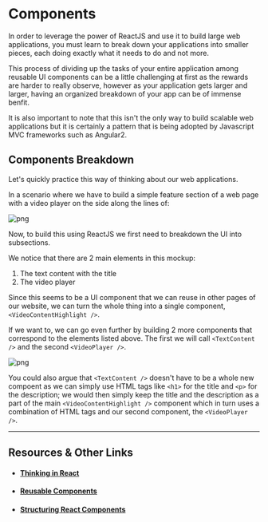 # Components

In order to leverage the power of ReactJS and use it to build large web applications, you must learn to break down your applications into smaller pieces, each doing exactly what it needs to do and not more.

This process of dividing up the tasks of your entire application among reusable UI components can be a little challenging at first as the rewards are harder to really observe, however as your application gets larger and larger, having an organized breakdown of your app can be of immense benfit.

It is also important to note that this isn't the only way to build scalable web applications but it is certainly a pattern that is being adopted by Javascript MVC frameworks such as Angular2.

## Components Breakdown

Let's quickly practice this way of thinking about our web applications. 

In a scenario where we have to build a simple feature section of a web page with a video player on the side along the lines of:

![png](https://cl.ly/0m3H2J3Z110S/Image%202016-08-26%20at%2011.07.24%20PM.png "feature_video_highlight")


Now, to build this using ReactJS we first need to breakdown the UI into subsections.

We notice that there are 2 main elements in this mockup:

1. The text content with the title
2. The video player

Since this seems to be a UI component that we can reuse in other pages of our website, we can turn the whole thing into a single component, `<VideoContentHighlight />`. 

If we want to, we can go even further by building 2 more components that correspond to the elements listed above. The first we will call `<TextContent />` and the second `<VideoPlayer />`. 

![png](https://cl.ly/2l0t36261N1S/Image%202016-08-26%20at%2011.15.00%20PM.png "labeled_breakdown")


You could also argue that `<TextContent />` doesn't have to be a whole new compoent as we can simply use HTML tags like `<h1>` for the title and `<p>` for the description; we would then simply keep the title and the description as a part of the main `<VideoContentHighlight />` component which in turn uses a combination of HTML tags and our second component, the `<VideoPlayer />`.


----

## Resources & Other Links

- #### [Thinking in React](https://facebook.github.io/react/docs/thinking-in-react.html)
- #### [Reusable Components](https://facebook.github.io/react/docs/reusable-components.html)
- #### [Structuring React Components](http://tusharm.com/articles/structuring-react-components/)